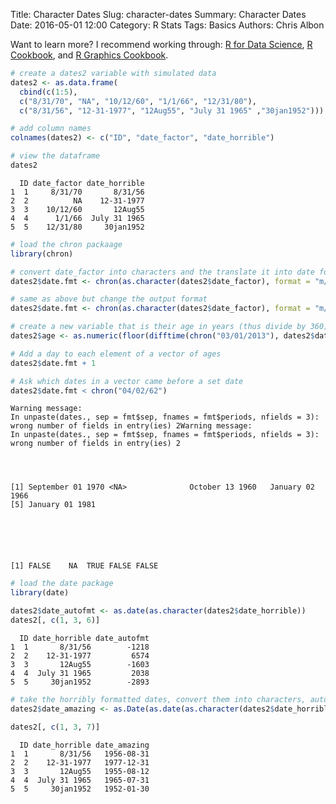 Title: Character Dates
Slug: character-dates
Summary: Character Dates
Date: 2016-05-01 12:00
Category: R Stats
Tags: Basics
Authors: Chris Albon


Want to learn more? I recommend working through: [R for Data Science](http://amzn.to/2myxnhi), [R Cookbook](http://amzn.to/2lF6hkb), and [R Graphics Cookbook](http://amzn.to/2m0fcPL).

```R
# create a dates2 variable with simulated data
dates2 <- as.data.frame(
  cbind(c(1:5),
  c("8/31/70", "NA", "10/12/60", "1/1/66", "12/31/80"),
  c("8/31/56", "12-31-1977", "12Aug55", "July 31 1965" ,"30jan1952")))
```


```R
# add column names
colnames(dates2) <- c("ID", "date_factor", "date_horrible")

# view the dataframe
dates2
```




      ID date_factor date_horrible
    1  1     8/31/70       8/31/56
    2  2          NA    12-31-1977
    3  3    10/12/60       12Aug55
    4  4      1/1/66  July 31 1965
    5  5    12/31/80     30jan1952




```R
# load the chron packaage
library(chron)
```


```R
# convert date_factor into characters and the translate it into date format using format =
dates2$date.fmt <- chron(as.character(dates2$date_factor), format = "m/d/y")

# same as above but change the output format
dates2$date.fmt <- chron(as.character(dates2$date_factor), format = "m/d/y", out.format = "month day year")

# create a new variable that is their age in years (thus divide by 360), the floor() function converts the number into integers
dates2$age <- as.numeric(floor(difftime(chron("03/01/2013"), dates2$date.fmt, unit = "days")/360))

# Add a day to each element of a vector of ages
dates2$date.fmt + 1

# Ask which dates in a vector came before a set date
dates2$date.fmt < chron("04/02/62")
```

    Warning message:
    In unpaste(dates., sep = fmt$sep, fnames = fmt$periods, nfields = 3): wrong number of fields in entry(ies) 2Warning message:
    In unpaste(dates., sep = fmt$sep, fnames = fmt$periods, nfields = 3): wrong number of fields in entry(ies) 2




    [1] September 01 1970 <NA>              October 13 1960   January 02 1966  
    [5] January 01 1981  






    [1] FALSE    NA  TRUE FALSE FALSE




```R
# load the date package
library(date)
```


```R
dates2$date_autofmt <- as.date(as.character(dates2$date_horrible))
dates2[, c(1, 3, 6)]
```




      ID date_horrible date_autofmt
    1  1       8/31/56        -1218
    2  2    12-31-1977         6574
    3  3       12Aug55        -1603
    4  4  July 31 1965         2038
    5  5     30jan1952        -2893




```R
# take the horribly formatted dates, convert them into characters, auto convert the messy dates into clean dates (using as.date) then convert it into R's date class (as.Date). Notice the capitalization of as.date and as.Date.
dates2$date_amazing <- as.Date(as.date(as.character(dates2$date_horrible)))

dates2[, c(1, 3, 7)]
```




      ID date_horrible date_amazing
    1  1       8/31/56   1956-08-31
    2  2    12-31-1977   1977-12-31
    3  3       12Aug55   1955-08-12
    4  4  July 31 1965   1965-07-31
    5  5     30jan1952   1952-01-30
